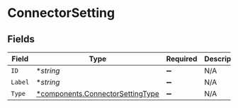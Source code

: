 # ConnectorSetting


## Fields

| Field                                                                               | Type                                                                                | Required                                                                            | Description                                                                         | Example                                                                             |
| ----------------------------------------------------------------------------------- | ----------------------------------------------------------------------------------- | ----------------------------------------------------------------------------------- | ----------------------------------------------------------------------------------- | ----------------------------------------------------------------------------------- |
| `ID`                                                                                | **string*                                                                           | :heavy_minus_sign:                                                                  | N/A                                                                                 | pipeline_id                                                                         |
| `Label`                                                                             | **string*                                                                           | :heavy_minus_sign:                                                                  | N/A                                                                                 | Pipeline                                                                            |
| `Type`                                                                              | [*components.ConnectorSettingType](../../models/components/connectorsettingtype.md) | :heavy_minus_sign:                                                                  | N/A                                                                                 | select                                                                              |
